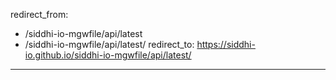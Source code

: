 redirect_from:
  - /siddhi-io-mgwfile/api/latest
  - /siddhi-io-mgwfile/api/latest/
redirect_to: https://siddhi-io.github.io/siddhi-io-mgwfile/api/latest/
---
